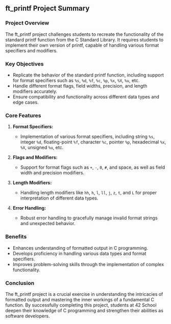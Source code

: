 ## ft_printf Project Summary

### Project Overview

The ft_printf project challenges students to recreate the functionality of the standard printf function from the C Standard Library. It requires students to implement their own version of printf, capable of handling various format specifiers and modifiers.

### Key Objectives

- Replicate the behavior of the standard printf function, including support for format specifiers such as `%s`, `%d`, `%f`, `%c`, `%p`, `%x`, `%X`, `%u`, etc.
- Handle different format flags, field widths, precision, and length modifiers accurately.
- Ensure compatibility and functionality across different data types and edge cases.

### Core Features

1. **Format Specifiers:**
   - Implementation of various format specifiers, including string `%s`, integer `%d`, floating-point `%f`, character `%c`, pointer `%p`, hexadecimal `%x`, `%X`, unsigned `%u`, etc.

2. **Flags and Modifiers:**
   - Support for format flags such as `+`, `-`, `0`, `#`, and space, as well as field width and precision modifiers.
   
3. **Length Modifiers:**
   - Handling length modifiers like `hh`, `h`, `l`, `ll`, `j`, `z`, `t`, and `L` for proper interpretation of different data types.

4. **Error Handling:**
   - Robust error handling to gracefully manage invalid format strings and unexpected behavior.

### Benefits

- Enhances understanding of formatted output in C programming.
- Develops proficiency in handling various data types and format specifiers.
- Improves problem-solving skills through the implementation of complex functionality.

### Conclusion

The ft_printf project is a crucial exercise in understanding the intricacies of formatted output and mastering the inner workings of a fundamental C function. By successfully completing this project, students at 42 School deepen their knowledge of C programming and strengthen their abilities as software developers.
